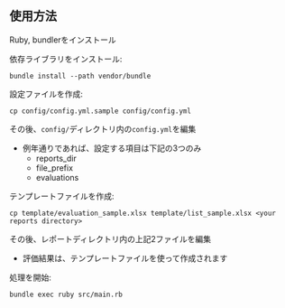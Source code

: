 ## 使用方法
Ruby, bundlerをインストール

依存ライブラリをインストール:
```shell
bundle install --path vendor/bundle
```

設定ファイルを作成:
```shell
cp config/config.yml.sample config/config.yml
```
その後、`config/`ディレクトリ内の`config.yml`を編集
- 例年通りであれば、設定する項目は下記の3つのみ
  - reports_dir
  - file_prefix
  - evaluations

テンプレートファイルを作成:
```shell
cp template/evaluation_sample.xlsx template/list_sample.xlsx <your reports directory>
```
その後、レポートディレクトリ内の上記2ファイルを編集
- 評価結果は、テンプレートファイルを使って作成されます

処理を開始:
```shell
bundle exec ruby src/main.rb
```
